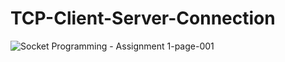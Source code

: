 # TCP-Client-Server-Connection
![Socket Programming - Assignment 1-page-001](https://user-images.githubusercontent.com/40139825/116313424-07af2900-a7ae-11eb-8c4f-9d13d23549b5.jpg)
